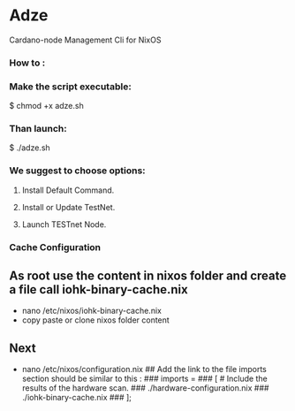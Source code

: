 # Adze
Cardano-node Management Cli for NixOS

### How to :

### Make the script executable: 
$ chmod +x adze.sh

### Than launch:	
$ ./adze.sh

### We suggest to choose options:

1. Install Default Command.

3. Install or Update TestNet.

7. Launch TESTnet Node.

### Cache Configuration

## As root use the content in nixos folder and create a file call iohk-binary-cache.nix 
- nano /etc/nixos/iohk-binary-cache.nix
- copy paste or clone nixos folder content
## Next
- nano /etc/nixos/configuration.nix
        ## Add the link to the file imports section should be similar to this :
          ###     imports =
          ###          [ # Include the results of the hardware scan.
          ###              ./hardware-configuration.nix
          ###              ./iohk-binary-cache.nix
          ###          ];
